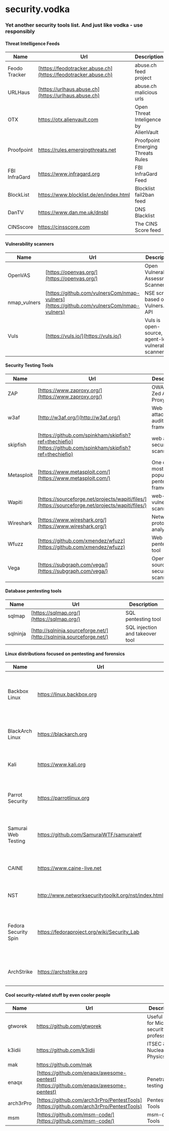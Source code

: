 # security.vodka

### Yet another security tools list. And just like vodka - use responsibly



#### Threat Intelligence Feeds

| Name | Url | Description |
|------|-----|-------------|
| Feodo Tracker | [https://feodotracker.abuse.ch](https://feodotracker.abuse.ch) | abuse.ch feed project |
| URLHaus | [https://urlhaus.abuse.ch](https://urlhaus.abuse.ch) | abuse.ch malicious urls |
| OTX | https://otx.alienvault.com | Open Threat Inteligence by AlienVault |
| Proofpoint | https://rules.emergingthreats.net | Proofpoint Emerging Threats Rules |
| FBI InfraGard | https://www.infragard.org | FBI InfraGard Feed | 
| BlockList | https://www.blocklist.de/en/index.html | Blocklist fail2ban feed |
| DanTV | https://www.dan.me.uk/dnsbl | DNS Blacklist | 
| CINSscore | https://cinsscore.com | The CINS Score feed | 



#### Vulnerability scanners 

| Name | Url | Description |
|------|-----|-------------|
| OpenVAS | [https://openvas.org/](https://openvas.org/) | Open Vulnerability Assessment Scanner |
| nmap_vulners | [https://github.com/vulnersCom/nmap-vulners](https://github.com/vulnersCom/nmap-vulners) | NSE script based on Vulners.com API |
| Vuls | [https://vuls.io/](https://vuls.io/) | Vuls is open-source, agent-less vulnerability scanner |




#### Security Testing Tools

| Name | Url | Description |
|------|-----|-------------|
| ZAP | [https://www.zaproxy.org/](https://www.zaproxy.org/) | OWASP Zed Attack Proxy |
| w3af | [http://w3af.org/](http://w3af.org/) | Web app attack and audit framework |
| skipfish | [https://github.com/spinkham/skipfish?ref=thechiefio](https://github.com/spinkham/skipfish?ref=thechiefio) | web app security scanner |
| Metasploit | [https://www.metasploit.com/](https://www.metasploit.com/) | One of the most popular pentesting frameworks |
| Wapiti | [https://sourceforge.net/projects/wapiti/files/](https://sourceforge.net/projects/wapiti/files/) | web-app vulnerability scanner |
| Wireshark | [https://www.wireshark.org/](https://www.wireshark.org/) | Network protocols analyzer |
| Wfuzz | [https://github.com/xmendez/wfuzz](https://github.com/xmendez/wfuzz) | Web pentesting tool |
| Vega | [https://subgraph.com/vega/](https://subgraph.com/vega/) | Open source web security scanner | 



#### Database pentesting tools 

| Name | Url | Description |
|------|-----|-------------|
| sqlmap | [https://sqlmap.org/](https://sqlmap.org/) | SQL pentesting tool |
| sqlninja | [http://sqlninja.sourceforge.net/](http://sqlninja.sourceforge.net/) | SQL injection and takeover tool | 




#### Linux distributions focused on pentesting and forensics

| Name | Url | Description |
|------|-----|-------------|
| Backbox Linux | https://linux.backbox.org | penetration testing and security assessment oriented Linux distribution |
| BlackArch Linux | https://blackarch.org |  Arch Linux-based penetration testing distribution |
| Kali | https://www.kali.org | Debian-based pentesting distribution |
| Parrot Security | https://parrotlinux.org | The ultimate framework for your Cyber Security operations |
| Samurai Web Testing | https://github.com/SamuraiWTF/samuraiwtf | Virtual machines framework for pentesting | 
| CAINE | https://www.caine-live.net | Ubuntu based live CD for forensic analysis | 
| NST | http://www.networksecuritytoolkit.org/nst/index.html | Network Security Toolkit |
| Fedora Security Spin | https://fedoraproject.org/wiki/Security_Lab | Fedora based live CD for security auditing, forensics and pentesting |
| ArchStrike | https://archstrike.org | Arch Linux respository for security professionals | 



#### Cool security-related stuff by even cooler people 

| Name | Url | Description |
|------|-----|-------------|
| gtworek | https://github.com/gtworek | Useful stuff for Microsoft security professionals |
| k3idii | https://github.com/k3idii | ITSEC & Nuclear Physics! ;) |
| mak | https://github.com/mak |  |
| enaqx | [https://github.com/enaqx/awesome-pentest](https://github.com/enaqx/awesome-pentest) | Penetration testing tools |
| arch3rPro | [https://github.com/arch3rPro/PentestTools](https://github.com/arch3rPro/PentestTools) | Pentest Tools | 
| msm | [https://github.com/msm-code/](https://github.com/msm-code/) | msm-code Tools | 


